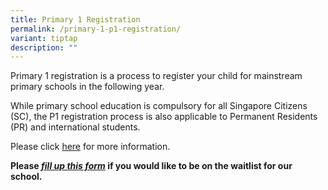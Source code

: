 ```yaml
---
title: Primary 1 Registration
permalink: /primary-1-p1-registration/
variant: tiptap
description: ""
---
```

<p>Primary 1 registration is a process to register your child for mainstream
primary schools in the following year.</p>
<p>While primary school education is compulsory for all Singapore Citizens
(SC), the P1 registration process is also applicable to Permanent Residents
(PR) and international students.</p>
<p>Please click <a href="https://www.moe.gov.sg/primary/p1-registration" rel="noopener noreferrer nofollow" target="_blank">here</a> for
more information.</p>
<p></p>
<p><strong>Please <em><a href="https://go.gov.sg/yuminprischwaitlist" rel="noopener noreferrer nofollow" target="_blank">fill up this form</a></em> if you would like to be on the waitlist for our school.</strong>
</p>